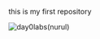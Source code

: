 this is my first repository

![day0labs(nurul)](https://user-images.githubusercontent.com/118953932/203883873-9806db34-fbdb-4d80-882f-9120cdfdb2f0.jpg)

